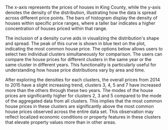 The x-axis represents the prices of houses in King County, while the y-axis denotes the density of the distribution, illustrating how the data is spread across different price points. The bars of histogram display the density of houses within specific price ranges, where a taller bar indicates a higher concentration of houses priced within that range.

The inclusion of a density curve aids in visualizing the distribution's shape and spread. The peak of this curve is shown in blue text on the plot, indicating the most common house price. The options below allows users to select two individual clusters simultaneously for comparison. The users can compare the house prices for different clusters in the same year or the same cluster in different years. This functionality is particularly useful for understanding how house price distributions vary by area and time.

<!-- split here -->

After exploring the densities for each clusters, the overall prices from 2014 to 2015 have a slight increasing trend, clusters 3, 4, 5 and 7 have increased more than the others through these two years. The modes of the house prices are significantly higher for clusters 2, 3 and 5 compared to the mode of the aggregated data from all clusters. This implies that the most common house prices in these clusters are significantly above the most common house prices observed across the entire data set. This observation may reflect localized economic conditions or property features in these clusters that elevate property values more than in other areas.